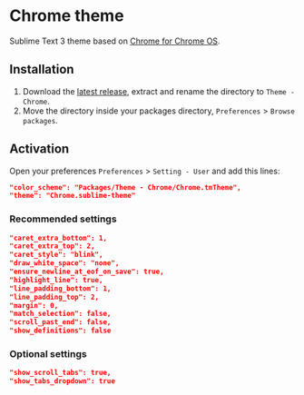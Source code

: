 # Chrome theme
Sublime Text 3 theme based on [Chrome for Chrome OS](http://sebastien-gabriel.com/work/chrome-cros).

## Installation

1. Download the [latest release](https://github.com/andresmichel/chrome-theme/releases/latest), extract and rename the directory to `Theme - Chrome`.
2. Move the directory inside your packages directory, `Preferences` > `Browse packages`.

## Activation
Open your preferences `Preferences` > `Setting - User` and add this lines:

```json
"color_scheme": "Packages/Theme - Chrome/Chrome.tmTheme",
"theme": "Chrome.sublime-theme"
```

### Recommended settings
```json
"caret_extra_bottom": 1,
"caret_extra_top": 2,
"caret_style": "blink",
"draw_white_space": "none",
"ensure_newline_at_eof_on_save": true,
"highlight_line": true,
"line_padding_bottom": 1,
"line_padding_top": 2,
"margin": 0,
"match_selection": false,
"scroll_past_end": false,
"show_definitions": false
```

### Optional settings
```json
"show_scroll_tabs": true,
"show_tabs_dropdown": true
```
